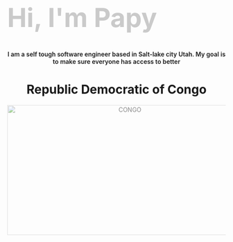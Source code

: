 
<h1 style="color:gray;font-weight:700;font-size:60px;opacity: 0.40;">Hi, I'm Papy</h1>


<p style="font-weight:600;" align="center">I am a self tough software engineer based in Salt-lake city Utah. My goal is to make sure everyone has access to better </p>
<div align="center">


<h1>Republic Democratic of Congo</h1>
<img src="https://s3.amazonaws.com/images.wpr.com/flag-pages/svg/cd.svg"
     alt="CONGO"
     style="opacity: 0.50;" width=550
     px height=300px/>
</div>
<!-- 
<div style="font-size:60px;">

| Frontend         | React |   |   |
|------------------|-------|---|---|
| Backend          |       |   |   |
| Curious to learn |       |   |   |

</div>

<h1 style="text-align:center;font-weight:700;font-size:60px;"> example dfsfdfsdd text </p

<br> -->
